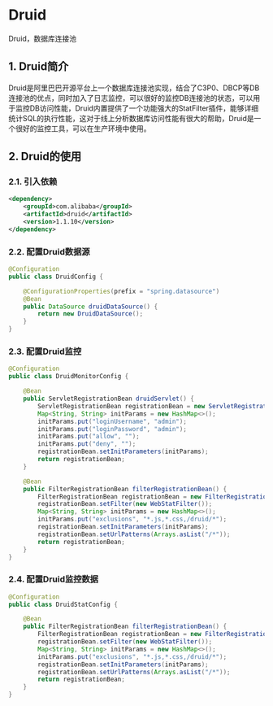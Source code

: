 # Druid

Druid，数据库连接池

## 1. Druid简介

Druid是阿里巴巴开源平台上一个数据库连接池实现，结合了C3P0、DBCP等DB连接池的优点，同时加入了日志监控，可以很好的监控DB连接池的状态，可以用于监控DB访问性能，Druid内置提供了一个功能强大的StatFilter插件，能够详细统计SQL的执行性能，这对于线上分析数据库访问性能有很大的帮助，Druid是一个很好的监控工具，可以在生产环境中使用。

## 2. Druid的使用

### 2.1. 引入依赖

```xml
<dependency>
    <groupId>com.alibaba</groupId>
    <artifactId>druid</artifactId>
    <version>1.1.10</version>
</dependency>
```

### 2.2. 配置Druid数据源

```java
@Configuration
public class DruidConfig {

    @ConfigurationProperties(prefix = "spring.datasource")
    @Bean
    public DataSource druidDataSource() {
        return new DruidDataSource();
    }
}
```

### 2.3. 配置Druid监控

```java
@Configuration
public class DruidMonitorConfig {

    @Bean
    public ServletRegistrationBean druidServlet() {
        ServletRegistrationBean registrationBean = new ServletRegistrationBean(new StatViewServlet(), "/druid/*");
        Map<String, String> initParams = new HashMap<>();
        initParams.put("loginUsername", "admin");
        initParams.put("loginPassword", "admin");
        initParams.put("allow", "");
        initParams.put("deny", "");
        registrationBean.setInitParameters(initParams);
        return registrationBean;
    }

    @Bean
    public FilterRegistrationBean filterRegistrationBean() {
        FilterRegistrationBean registrationBean = new FilterRegistrationBean();
        registrationBean.setFilter(new WebStatFilter());
        Map<String, String> initParams = new HashMap<>();
        initParams.put("exclusions", "*.js,*.css,/druid/*");
        registrationBean.setInitParameters(initParams);
        registrationBean.setUrlPatterns(Arrays.asList("/*"));
        return registrationBean;
    }
}
```

### 2.4. 配置Druid监控数据

```java
@Configuration
public class DruidStatConfig {

    @Bean
    public FilterRegistrationBean filterRegistrationBean() {
        FilterRegistrationBean registrationBean = new FilterRegistrationBean();
        registrationBean.setFilter(new WebStatFilter());
        Map<String, String> initParams = new HashMap<>();
        initParams.put("exclusions", "*.js,*.css,/druid/*");
        registrationBean.setInitParameters(initParams);
        registrationBean.setUrlPatterns(Arrays.asList("/*"));
        return registrationBean;
    }
}
```
